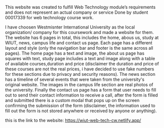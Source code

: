 This website was created to fulfill Web Technology
module’s requirements and does not represent an actual company or service
Done by student 00017339 for web technology course work.

I have choosen Westmisnter International University as the local organization/ company for this coursework and made a website for them.
The website has 6 pages in total, this includes the home, abous us, study at WIUT, news, campus life and contact us page.
Each page has a different layout and style (only the navigation bar and footer is the same across all pages).
The home page has a text and image, the about us page has squares with text, study page includes a text and image along with a table of available courses,duration and price
(disclaimer the duration and price of these courses are not the real prices, i have decided to use fake numbers for these sections due to privacy and security reasons).
The news section has a timeline of several events that were taken from the university's original website. The images in the campus life section are real photos of the university.
Finally the contact us page has a form that user needs to fill out to send their contact information to receive a call, after the form is filled and submitted there is a custom modal 
that pops up on the screen  confirming the submission of the form (disclaimer, the information used to fill out the form is not stored anywhere or received by anyone or anything).

this is the link to the website: https://wiut-web-tech-cw.netlify.app/
